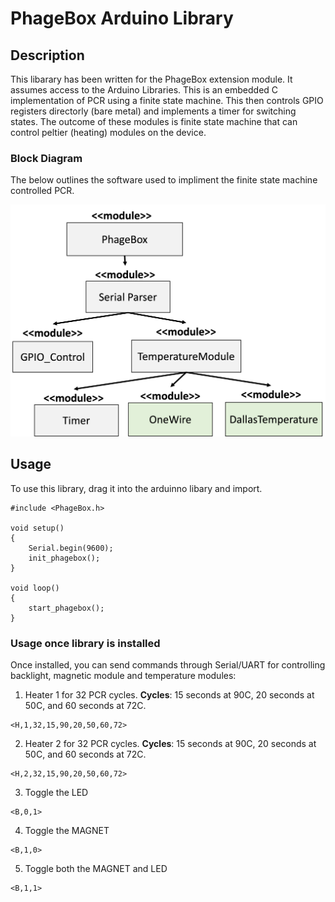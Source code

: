 # PhageBox Arduino Library

## Description

This libarary has been written for the PhageBox extension module. It assumes access to the Arduino Libraries. This is an embedded C implementation of PCR using a finite state machine. This then controls GPIO registers directorly (bare metal) and implements a timer for switching states. The outcome of these modules is finite state machine that can control peltier (heating) modules on the device.

### Block Diagram

The below outlines the software used to impliment the finite state machine controlled PCR.

![Software box diagram](figures/box_diagram.png)

## Usage

To use this library, drag it into the arduinno libary and import.

```
#include <PhageBox.h>

void setup()
{
    Serial.begin(9600);
    init_phagebox();
}

void loop()
{
    start_phagebox();
}
```

### Usage once library is installed

Once installed, you can send commands through Serial/UART for controlling backlight, magnetic module and temperature modules:

1. Heater 1 for 32 PCR cycles. **Cycles**: 15 seconds at 90C, 20 seconds at 50C, and 60 seconds at 72C.

```
<H,1,32,15,90,20,50,60,72>
```

2. Heater 2 for 32 PCR cycles. **Cycles**: 15 seconds at 90C, 20 seconds at 50C, and 60 seconds at 72C.

```
<H,2,32,15,90,20,50,60,72>
```

3. Toggle the LED

```
<B,0,1>
```

4. Toggle the MAGNET

```
<B,1,0>
```

5. Toggle both the MAGNET and LED

```
<B,1,1>
```
